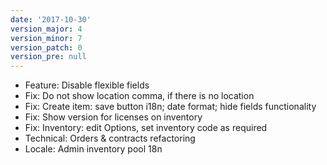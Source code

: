```yaml
---
date: '2017-10-30'
version_major: 4
version_minor: 7
version_patch: 0
version_pre: null
---
```


- Feature: Disable flexible fields
- Fix: Do not show location comma, if there is no location
- Fix: Create item: save button i18n; date format; hide fields functionality
- Fix: Show version for licenses on inventory
- Fix: Inventory: edit Options, set inventory code as required
- Technical: Orders & contracts refactoring
- Locale: Admin inventory pool 18n

